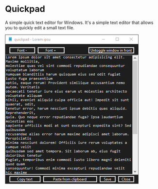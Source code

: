 # Quickpad

A simple quick text editor for Windows. It's a simple text editor that allows you to quickly edit a small text file.

![Demo](demo.png)